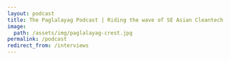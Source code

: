 ```yaml
---
layout: podcast
title: The Paglalayag Podcast | Riding the wave of SE Asian Cleantech
image:
  path: /assets/img/paglalayag-crest.jpg
permalink: /podcast
redirect_from: /interviews
---
```

